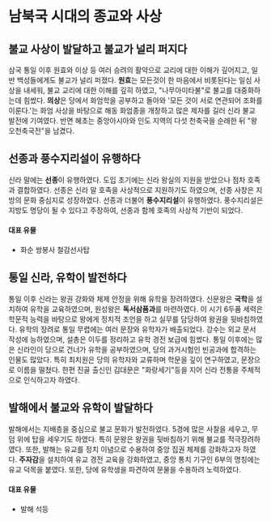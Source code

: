 # 남북국 시대의 종교와 사상

## 불교 사상이 발달하고 불교가 널리 퍼지다
삼국 통일 이후 원효와 이상 등 여러 승려의 활약으로 교리에 대한 이해가 깊어지고, 일반 백성들에게도 불교가 널리 퍼졌다.
**원효**는 모든것이 한 마음에서 비롯된다는 일심 사상을 내세워, 불교 교리에 대한 이해를 깊히 하였고, "나무아미타불"로 불교를 대중화하는데 힘썼다.
**의상**은 당에서 화엄학을 공부하고 돌아와 '모든 것이 서로 연관되어 조화를 이룬다.'는 화엄 사상을 바탕으로 해동 화엄종을 개창하고 많은 제자를 길러 신라 불교 발전에 기여였다. 반면 혜초는 중앙아시아와 인도 지역의 다섯 천축국을 순례한 뒤 "왕오천축국전"을 남겼다.

## 선종과 풍수지리설이 유행하다
신라 말에는 **선종**이 유행하였다. 도입 초기에는 신라 왕실의 지원을 받았으나 점차 호족과 결합하였다. 선종은 신라 말 호족을 사상적으로 지원하기도 하였으며, 선종 사창은 지방의 문화 중심지로 성장하였다.
선종과 더불어 **풍수지리설**이 유행하였다. 풍수지리설은 지방도 명당이 될 수 있다고 주장하여, 선종과 함께 호족의 사상적 기반이 되었다.
#### 대표 유물
- 화순 쌍봉사 철감선사탑

## 통일 신라, 유학이 발전하다
통일 이후 신라는 왕권 강화와 체제 안정을 위해 유학을 장려하였다. 신문왕은 **국학**을 설치하여 유학을 교육하였으며, 원성왕은 **독서삼품과**를 마련하였다. 이 시기 6두품 세력은 학문적 능력을 바탕으로 왕에게 정치적 조언을 하고 실무를 담당하여 왕권을 뒷바침하였다.
유학의 장려로 통일 무렵에는 여러 문장와 유학자가 배출되었다. 강수는 외교 문서 작성에 능하였으며, 설총은 이두를 정리하고 유학 경전 보급에 힘썼다. 통일 이후에는 많은 신라인이 당으로 건너가 유학을 공부하였으며, 당의 과거시험인 빈공과에 합격하는 인물도 많았다. 특히 최치원은 당의 유학자와 교류하며 학문을 깊이 연구하였고, 문장으로 이름을 떨쳤다. 한편 진골 출신인 김대문은 "화랑세기"등을 지어 신라 전통을 주체적으로 인식하고자 하였다.

## 발해에서 불교와 유학이 발달하다
발해에서는 지배층을 중심으로 불교 문화가 발전하였다. 5경에 많은 사찰을 세우고, 무덤 위에 탑을 세우기도 하였다. 특히 문왕은 왕권을 뒷바침하기 위해 불교를 적극장려하였다.
또한, 발해는 유교를 정치 이념으로 수용하여 중앙 집권 체제를 강화하고자 하였다. **주자감**을 설치하여 유교 경전 교육을 강화하였고, 중앙 통치 기구인 6부의 명칭에는 유교 덕목을 붙였다. 또한, 당에 유학생을 파견하여 문물을 수용하려 노력하였다.
#### 대표 유물
- 발해 석등
